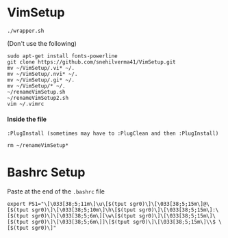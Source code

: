 # VimSetup
```
./wrapper.sh
```
(Don't use the following)
```
sudo apt-get install fonts-powerline
git clone https://github.com/snehilverma41/VimSetup.git
mv ~/VimSetup/.vi* ~/.
mv ~/VimSetup/.nvi* ~/.
mv ~/VimSetup/.gi* ~/.
mv ~/VimSetup/* ~/.
~/renameVimSetup.sh
~/renameVimSetup2.sh
vim ~/.vimrc
```
#### Inside the file
```
:PlugInstall (sometimes may have to :PlugClean and then :PlugInstall)
```

```
rm ~/renameVimSetup*
```

# Bashrc Setup

Paste at the end of the ```.bashrc``` file

```
export PS1="\[\033[38;5;11m\]\u\[$(tput sgr0)\]\[\033[38;5;15m\]@\[$(tput sgr0)\]\[\033[38;5;10m\]\h\[$(tput sgr0)\]\[\033[38;5;15m\]:\[$(tput sgr0)\]\[\033[38;5;6m\][\w\[$(tput sgr0)\]\[\033[38;5;15m\]\[$(tput sgr0)\]\[\033[38;5;6m\]]\[$(tput sgr0)\]\[\033[38;5;15m\]\\$ \[$(tput sgr0)\]"
```
